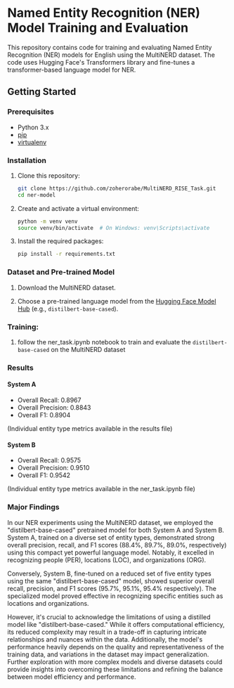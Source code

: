 # Named Entity Recognition (NER) Model Training and Evaluation

This repository contains code for training and evaluating Named Entity Recognition (NER) models for English using the MultiNERD dataset. The code uses Hugging Face's Transformers library and fine-tunes a transformer-based language model for NER.

## Getting Started

### Prerequisites

- Python 3.x
- [pip](https://pip.pypa.io/en/stable/installation/)
- [virtualenv](https://pypi.org/project/virtualenv/)

### Installation

1. Clone this repository:

    ```bash
    git clone https://github.com/zoherorabe/MultiNERD_RISE_Task.git
    cd ner-model
    ```

2. Create and activate a virtual environment:

    ```bash
    python -m venv venv
    source venv/bin/activate  # On Windows: venv\Scripts\activate
    ```

3. Install the required packages:

    ```bash
    pip install -r requirements.txt
    ```

### Dataset and Pre-trained Model

1. Download the MultiNERD dataset.

2. Choose a pre-trained language model from the [Hugging Face Model Hub](https://huggingface.co/models) (e.g., `distilbert-base-cased`).


### Training:
1. follow the ner_task.ipynb notebook to train and evaluate the `distilbert-base-cased` on the MultiNERD dataset


### Results

#### System A

- Overall Recall: 0.8967
- Overall Precision: 0.8843
- Overall F1: 0.8904

(Individual entity type metrics available in the results file)

#### System B

- Overall Recall: 0.9575
- Overall Precision: 0.9510
- Overall F1: 0.9542

(Individual entity type metrics available in the ner_task.ipynb file) 

### Major Findings
In our NER experiments using the MultiNERD dataset, we employed the "distilbert-base-cased" pretrained model for both System A and System B. System A, trained on a diverse set of entity types, demonstrated strong overall precision, recall, and F1 scores (88.4%, 89.7%, 89.0%, respectively) using this compact yet powerful language model. Notably, it excelled in recognizing people (PER), locations (LOC), and organizations (ORG).

Conversely, System B, fine-tuned on a reduced set of five entity types using the same "distilbert-base-cased" model, showed superior overall recall, precision, and F1 scores (95.7%, 95.1%, 95.4% respectively). The specialized model proved effective in recognizing specific entities such as locations and organizations.

However, it's crucial to acknowledge the limitations of using a distilled model like "distilbert-base-cased." While it offers computational efficiency, its reduced complexity may result in a trade-off in capturing intricate relationships and nuances within the data. Additionally, the model's performance heavily depends on the quality and representativeness of the training data, and variations in the dataset may impact generalization. Further exploration with more complex models and diverse datasets could provide insights into overcoming these limitations and refining the balance between model efficiency and performance.
